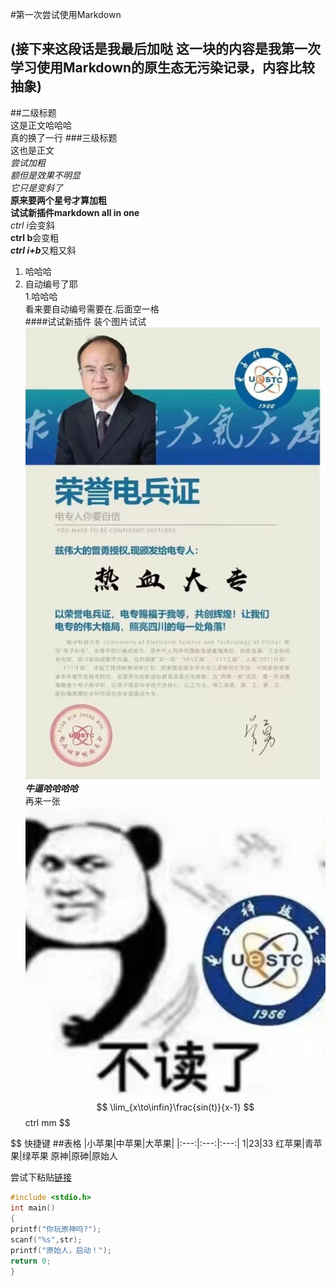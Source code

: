 #第一次尝试使用Markdown  
## (接下来这段话是我最后加哒 这一块的内容是我第一次学习使用Markdown的原生态无污染记录，内容比较抽象)  
##二级标题  
这是正文哈哈哈  
真的换了一行
###三级标题  
这也是正文  
*尝试加粗*  
*额但是效果不明显*  
*它只是变斜了*  
**原来要两个星号才算加粗**  
**试试新插件markdown all in one**  
*ctrl i*会变斜  
**ctrl b**会变粗  
***ctrl i+b***又粗又斜  
 1. 哈哈哈  
 2. 自动编号了耶  
 1.哈哈哈  
 看来要自动编号需要在.后面空一格  
####试试新插件 装个图片试试  
![Alt text](6bc69410278b98fc018c42f5e500291.jpg)
***牛逼哈哈哈哈***  
再来一张![Alt text](65c6e82769adff4fdba940a40fdedbf-1.jpg)
$$
\lim_{x\to\infin}\frac{sin(t)}{x-1}
$$
ctrl mm
$$

$$
快捷键
##表格
|小苹果|中苹果|大苹果|
|:---:|:---:|:---:|
1|23|33
红苹果|青苹果|绿苹果
原神|原砷|原始人

尝试下粘贴[链接](https://www.limfx.pro/ReadArticle/57/yi-zhong-xie-zuo-de-xin-fang-fa#%E5%85%AC%E5%BC%8F)
```c
#include <stdio.h>
int main()
{
printf("你玩原神吗?");
scanf("%s",str);
printf("原始人，启动！");
return 0;
}
``````
